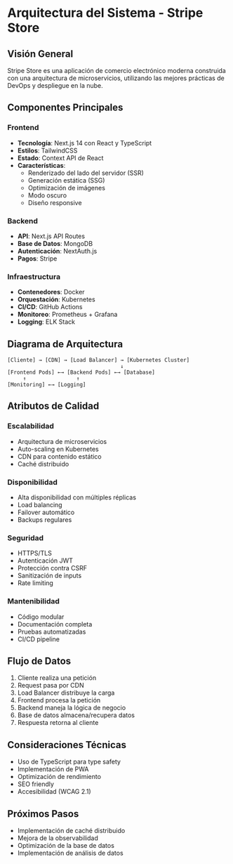 # Arquitectura del Sistema - Stripe Store

## Visión General
Stripe Store es una aplicación de comercio electrónico moderna construida con una arquitectura de microservicios, utilizando las mejores prácticas de DevOps y despliegue en la nube.

## Componentes Principales

### Frontend
- **Tecnología**: Next.js 14 con React y TypeScript
- **Estilos**: TailwindCSS
- **Estado**: Context API de React
- **Características**:
  - Renderizado del lado del servidor (SSR)
  - Generación estática (SSG)
  - Optimización de imágenes
  - Modo oscuro
  - Diseño responsive

### Backend
- **API**: Next.js API Routes
- **Base de Datos**: MongoDB
- **Autenticación**: NextAuth.js
- **Pagos**: Stripe

### Infraestructura
- **Contenedores**: Docker
- **Orquestación**: Kubernetes
- **CI/CD**: GitHub Actions
- **Monitoreo**: Prometheus + Grafana
- **Logging**: ELK Stack

## Diagrama de Arquitectura
```
[Cliente] → [CDN] → [Load Balancer] → [Kubernetes Cluster]
                                    ↓
[Frontend Pods] ←→ [Backend Pods] ←→ [Database]
     ↑                ↑
[Monitoring] ←→ [Logging]
```

## Atributos de Calidad

### Escalabilidad
- Arquitectura de microservicios
- Auto-scaling en Kubernetes
- CDN para contenido estático
- Caché distribuido

### Disponibilidad
- Alta disponibilidad con múltiples réplicas
- Load balancing
- Failover automático
- Backups regulares

### Seguridad
- HTTPS/TLS
- Autenticación JWT
- Protección contra CSRF
- Sanitización de inputs
- Rate limiting

### Mantenibilidad
- Código modular
- Documentación completa
- Pruebas automatizadas
- CI/CD pipeline

## Flujo de Datos
1. Cliente realiza una petición
2. Request pasa por CDN
3. Load Balancer distribuye la carga
4. Frontend procesa la petición
5. Backend maneja la lógica de negocio
6. Base de datos almacena/recupera datos
7. Respuesta retorna al cliente

## Consideraciones Técnicas
- Uso de TypeScript para type safety
- Implementación de PWA
- Optimización de rendimiento
- SEO friendly
- Accesibilidad (WCAG 2.1)

## Próximos Pasos
- Implementación de caché distribuido
- Mejora de la observabilidad
- Optimización de la base de datos
- Implementación de análisis de datos 